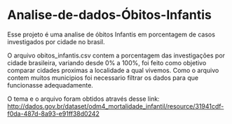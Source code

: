 # Analise-de-dados-Óbitos-Infantis


Esse projeto é uma analise de óbitos Infantis em porcentagem de casos investigados por cidade no brasil.

O arquivo obitos_infantis.csv contem a porcentagem das investigações por cidade brasileira, variando desde 0% a 100%, foi feito como objetivo comparar cidades proximas a localidade a qual vivemos. Como o arquivo contem muitos municipios foi necessario filtrar os dados para que funcionasse adequadamente. 

O tema e o arquivo foram obtidos através desse link:
http://dados.gov.br/dataset/odm4_mortalidade_infantil/resource/31941cdf-f0da-487d-8a93-e91ff38d0242

